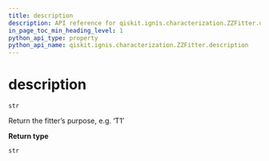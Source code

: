 ```yaml
---
title: description
description: API reference for qiskit.ignis.characterization.ZZFitter.description
in_page_toc_min_heading_level: 1
python_api_type: property
python_api_name: qiskit.ignis.characterization.ZZFitter.description
---
```


# description

<span id="qiskit.ignis.characterization.ZZFitter.description" />

`str`

Return the fitter’s purpose, e.g. ‘T1’

**Return type**

`str`


